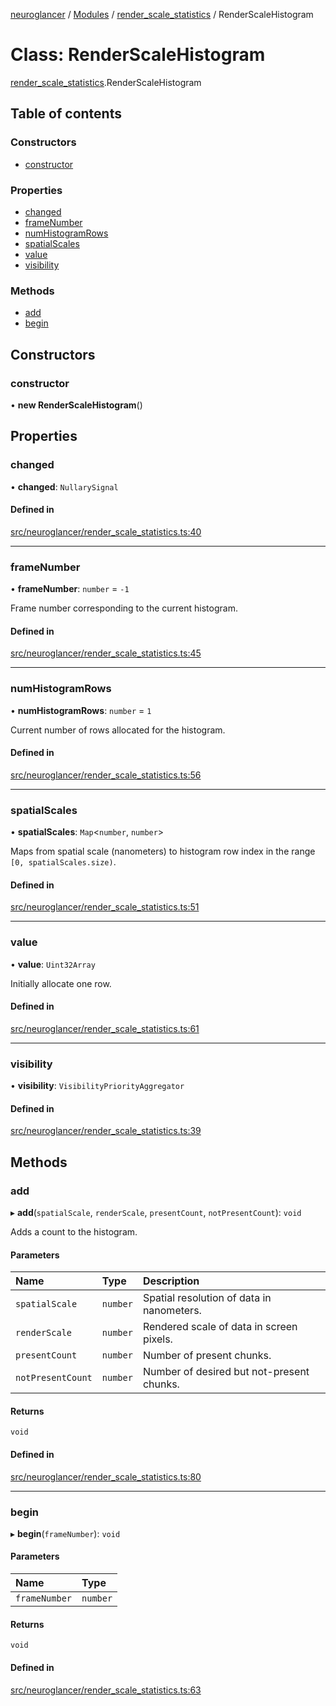 [neuroglancer](../README.md) / [Modules](../modules.md) / [render\_scale\_statistics](../modules/render_scale_statistics.md) / RenderScaleHistogram

# Class: RenderScaleHistogram

[render_scale_statistics](../modules/render_scale_statistics.md).RenderScaleHistogram

## Table of contents

### Constructors

- [constructor](render_scale_statistics.RenderScaleHistogram.md#constructor)

### Properties

- [changed](render_scale_statistics.RenderScaleHistogram.md#changed)
- [frameNumber](render_scale_statistics.RenderScaleHistogram.md#framenumber)
- [numHistogramRows](render_scale_statistics.RenderScaleHistogram.md#numhistogramrows)
- [spatialScales](render_scale_statistics.RenderScaleHistogram.md#spatialscales)
- [value](render_scale_statistics.RenderScaleHistogram.md#value)
- [visibility](render_scale_statistics.RenderScaleHistogram.md#visibility)

### Methods

- [add](render_scale_statistics.RenderScaleHistogram.md#add)
- [begin](render_scale_statistics.RenderScaleHistogram.md#begin)

## Constructors

### constructor

• **new RenderScaleHistogram**()

## Properties

### changed

• **changed**: `NullarySignal`

#### Defined in

[src/neuroglancer/render_scale_statistics.ts:40](https://github.com/ActiveBrainAtlas2/neuroglancer/blob/8fef58ad/src/neuroglancer/render_scale_statistics.ts#L40)

___

### frameNumber

• **frameNumber**: `number` = `-1`

Frame number corresponding to the current histogram.

#### Defined in

[src/neuroglancer/render_scale_statistics.ts:45](https://github.com/ActiveBrainAtlas2/neuroglancer/blob/8fef58ad/src/neuroglancer/render_scale_statistics.ts#L45)

___

### numHistogramRows

• **numHistogramRows**: `number` = `1`

Current number of rows allocated for the histogram.

#### Defined in

[src/neuroglancer/render_scale_statistics.ts:56](https://github.com/ActiveBrainAtlas2/neuroglancer/blob/8fef58ad/src/neuroglancer/render_scale_statistics.ts#L56)

___

### spatialScales

• **spatialScales**: `Map`<`number`, `number`\>

Maps from spatial scale (nanometers) to histogram row index in the range
`[0, spatialScales.size)`.

#### Defined in

[src/neuroglancer/render_scale_statistics.ts:51](https://github.com/ActiveBrainAtlas2/neuroglancer/blob/8fef58ad/src/neuroglancer/render_scale_statistics.ts#L51)

___

### value

• **value**: `Uint32Array`

Initially allocate one row.

#### Defined in

[src/neuroglancer/render_scale_statistics.ts:61](https://github.com/ActiveBrainAtlas2/neuroglancer/blob/8fef58ad/src/neuroglancer/render_scale_statistics.ts#L61)

___

### visibility

• **visibility**: `VisibilityPriorityAggregator`

#### Defined in

[src/neuroglancer/render_scale_statistics.ts:39](https://github.com/ActiveBrainAtlas2/neuroglancer/blob/8fef58ad/src/neuroglancer/render_scale_statistics.ts#L39)

## Methods

### add

▸ **add**(`spatialScale`, `renderScale`, `presentCount`, `notPresentCount`): `void`

Adds a count to the histogram.

#### Parameters

| Name | Type | Description |
| :------ | :------ | :------ |
| `spatialScale` | `number` | Spatial resolution of data in nanometers. |
| `renderScale` | `number` | Rendered scale of data in screen pixels. |
| `presentCount` | `number` | Number of present chunks. |
| `notPresentCount` | `number` | Number of desired but not-present chunks. |

#### Returns

`void`

#### Defined in

[src/neuroglancer/render_scale_statistics.ts:80](https://github.com/ActiveBrainAtlas2/neuroglancer/blob/8fef58ad/src/neuroglancer/render_scale_statistics.ts#L80)

___

### begin

▸ **begin**(`frameNumber`): `void`

#### Parameters

| Name | Type |
| :------ | :------ |
| `frameNumber` | `number` |

#### Returns

`void`

#### Defined in

[src/neuroglancer/render_scale_statistics.ts:63](https://github.com/ActiveBrainAtlas2/neuroglancer/blob/8fef58ad/src/neuroglancer/render_scale_statistics.ts#L63)
